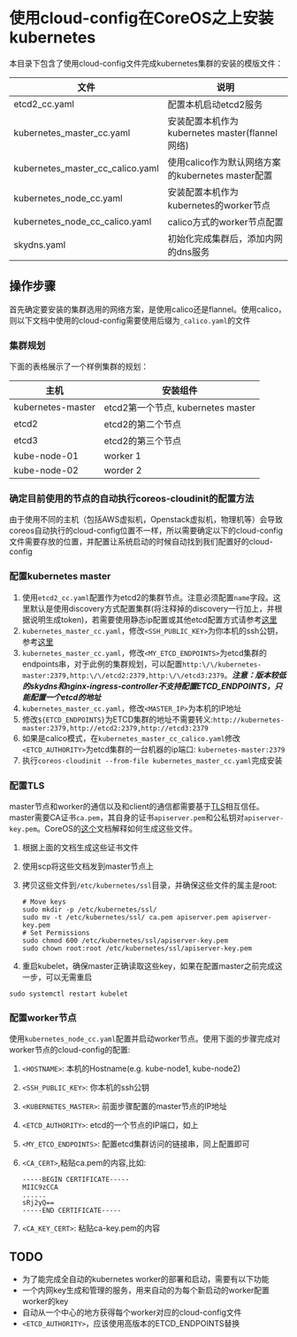 # 使用cloud-config在CoreOS之上安装kubernetes
本目录下包含了使用cloud-config文件完成kubernetes集群的安装的模版文件：

|文件|说明|
|---|---|
|etcd2_cc.yaml|配置本机启动etcd2服务|
|kubernetes_master_cc.yaml|安装配置本机作为kubernetes master(flannel网络)|
|kubernetes_master_cc_calico.yaml|使用calico作为默认网络方案的kubernetes master配置|
|kubernetes_node_cc.yaml|安装配置本机作为kubernetes的worker节点|
|kubernetes_node_cc_calico.yaml|calico方式的worker节点配置|
|skydns.yaml|初始化完成集群后，添加内网的dns服务|

## 操作步骤
首先确定要安装的集群选用的网络方案，是使用calico还是flannel。使用calico，则以下文档中使用的cloud-config需要使用后缀为```_calico.yaml```的文件
### 集群规划
下面的表格展示了一个样例集群的规划：

|主机|安装组件|
|---|---|
|kubernetes-master|etcd2第一个节点, kubernetes master|
|etcd2|etcd2的第二个节点|
|etcd3|etcd2的第三个节点|
|kube-node-01|worker 1|
|kube-node-02|worder 2|

### 确定目前使用的节点的自动执行coreos-cloudinit的配置方法
由于使用不同的主机（包括AWS虚拟机，Openstack虚拟机，物理机等）会导致coreos自动执行的cloud-config位置不一样，所以需要确定以下的cloud-config文件需要存放的位置，并配置让系统启动的时候自动找到我们配置好的cloud-config

### 配置kubernetes master
1. 使用```etcd2_cc.yaml```配置作为etcd2的集群节点。注意必须配置```name```字段。这里默认是使用discovery方式配置集群(将注释掉的discovery一行加上，并根据说明生成token)，若需要使用静态ip配置或其他etcd配置方式请参考[这里](https://github.com/k8sp/etcd)
1. ```kubernetes_master_cc.yaml```，修改```<SSH_PUBLIC_KEY>```为你本机的ssh公钥，参考[这里](https://linuxconfig.org/passwordless-ssh)
1. ```kubernetes_master_cc.yaml```，修改```<MY_ETCD_ENDPOINTS>```为etcd集群的endpoints串，对于此例的集群规划，可以配置```http:\/\/kubernetes-master:2379,http:\/\/etcd2:2379,http:\/\/etcd3:2379```。***注意：版本较低的skydns和nginx-ingress-controller不支持配置ETCD_ENDPOINTS，只能配置一个etcd的地址***
1. ```kubernetes_master_cc.yaml```，修改```<MASTER_IP>```为本机的IP地址
1. 修改```${ETCD_ENDPOINTS}```为ETCD集群的地址不需要转义:```http://kubernetes-master:2379,http://etcd2:2379,http://etcd3:2379```
1. 如果是calico模式，在```kubernetes_master_cc_calico.yaml```修改```<ETCD_AUTHORITY>```为etcd集群的一台机器的ip端口: ```kubernetes-master:2379```
1. 执行```coreos-cloudinit --from-file kubernetes_master_cc.yaml```完成安装


### 配置TLS
master节点和worker的通信以及和client的通信都需要基于[TLS](https://github.com/k8sp/tls)相互信任。master需要CA证书```ca.pem```，其自身的证书```apiserver.pem```和公私钥对```apiserver-key.pem```。CoreOS的[这个](https://coreos.com/kubernetes/docs/latest/openssl.html)文档解释如何生成这些文件。

1. 根据上面的文档生成这些证书文件
1. 使用scp将这些文档发到master节点上
1. 拷贝这些文件到```/etc/kubernetes/ssl```目录，并确保这些文件的属主是root:

	```
	# Move keys
	sudo mkdir -p /etc/kubernetes/ssl/
	sudo mv -t /etc/kubernetes/ssl/ ca.pem apiserver.pem apiserver-key.pem
	# Set Permissions
	sudo chmod 600 /etc/kubernetes/ssl/apiserver-key.pem
	sudo chown root:root /etc/kubernetes/ssl/apiserver-key.pem
	```

1. 重启kubelet，确保master正确读取这些key，如果在配置master之前完成这一步，可以无需重启
  ```
  sudo systemctl restart kubelet
  ```

### 配置worker节点
使用```kubernetes_node_cc.yaml```配置并启动worker节点。使用下面的步骤完成对worker节点的cloud-config的配置:

1. ```<HOSTNAME>```: 本机的Hostname(e.g. kube-node1, kube-node2)
1. ```<SSH_PUBLIC_KEY>```: 你本机的ssh公钥
1. ```<KUBERNETES_MASTER>```: 前面步骤配置的master节点的IP地址
1. ```<ETCD_AUTHORITY>```: etcd的一个节点的IP端口，如上
1. ```<MY_ETCD_ENDPOINTS>```: 配置etcd集群访问的链接串，同上配置即可
1. ```<CA_CERT>```,粘贴ca.pem的内容,比如:

	```
	-----BEGIN CERTIFICATE-----
	MIIC9zCCA
	......
	sRj2yQ==
	-----END CERTIFICATE-----
	```

1. ```<CA_KEY_CERT>```: 粘贴ca-key.pem的内容


## TODO
* 为了能完成全自动的kubernetes worker的部署和启动，需要有以下功能
 * 一个内网key生成和管理的服务，用来自动的为每个新启动的worker配置worker的key
 * 自动从一个中心的地方获得每个worker对应的cloud-config文件
* ```<ETCD_AUTHORITY>```，应该使用高版本的ETCD_ENDPOINTS替换
